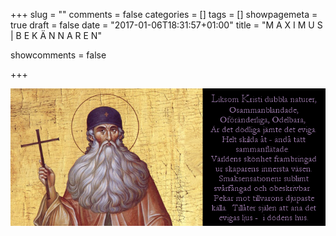 +++
slug = ""
comments = false
categories = []
tags = []
showpagemeta = true
draft = false
date = "2017-01-06T18:31:57+01:00"
title = "M A X I M U S | B E K Ä N N A R E N"


showcomments = false

+++

![Maximos](img/labels/Maximus.png)

